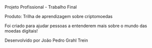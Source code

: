 Projeto Profissional - Trabalho Final

Produto: Trilha de aprendizagem sobre criptomoedas

Foi criado para ajudar pessoas a entenderem mais sobre o mundo das moedas digitais!

Desenvolvido por João Pedro Grahl Trein
